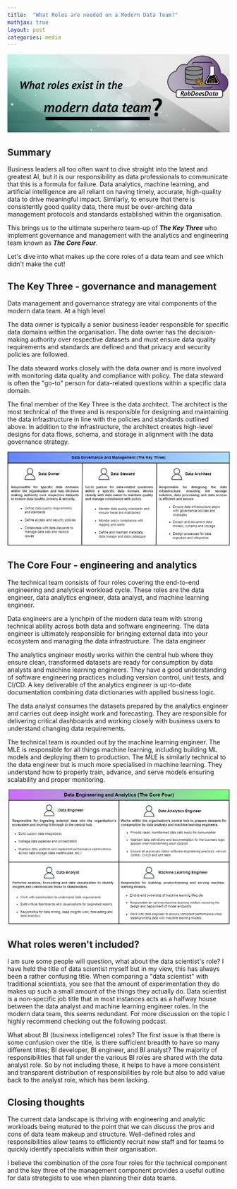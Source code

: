 ```yaml
---
title:  "What Roles are needed on a Modern Data Team?"
mathjax: true
layout: post
categories: media
---
```


<img src="/images/blogs/banners/2024-03-03-rolesdatateam.png">

## Summary
Business leaders all too often want to dive straight into the latest and greatest AI, but it is our responsibility as data professionals to communicate that this is a formula for failure. Data analytics, machine learning, and artificial intelligence are all reliant on having timely, accurate, high-quality data to drive meaningful impact. Similarly, to ensure that there is consistently good quality data, there must be over-arching data management protocols and standards established within the organisation. 

This brings us to the ultimate superhero team-up of <i> <b> The Key Three </b> </i>  who implement governance and management with the analytics and engineering team known as <i> <b> The Core Four</b>. </i>

Let's dive into what makes up the core roles of a data team and see which didn't make the cut!

## The Key Three - governance and management
Data management and governance strategy are vital components of the modern data team. At a high level 

The data owner is typically a senior business leader responsible for specific data domains within the organisation. The data owner has the decision-making authority over respective datasets and must ensure data quality requirements and standards are defined and that privacy and security policies are followed. 

The data steward works closely with the data owner and is more involved with monitoring data quality and compliance with policy. The data steward is often the "go-to" person for data-related questions within a specific data domain.

The final member of the Key Three is the data architect. The architect is the most technical of the three and is responsible for designing and maintaining the data infrastructure in line with the policies and standards outlined above. In addition to the infrastructure, the architect creates high-level designs for data flows, schema, and storage in alignment with the data governance strategy.

<p align="center">
<img src="/images/blogs/keythree.png">
</p>

## The Core Four - engineering and analytics
The technical team consists of four roles covering the end-to-end engineering and analytical workload cycle. These roles are the data engineer, data analytics engineer, data analyst, and machine learning engineer.

Data engineers are a lynchpin of the modern data team with strong technical ability across both data and software engineering. The data engineer is ultimately responsible for bringing external data into your ecosystem and managing the data infrastructure. The data engineer

The analytics engineer mostly works within the central hub where they ensure clean, transformed datasets are ready for consumption by data analysts and machine learning engineers. They have a good understanding of software engineering practices including version control, unit tests, and CI/CD. A key deliverable of the analytics engineer is up-to-date documentation combining data dictionaries with applied business logic.

The data analyst consumes the datasets prepared by the analytics engineer and carries out deep insight work and forecasting. They are responsible for delivering critical dashboards and working closely with business users to understand changing data requirements.

The technical team is rounded out by the machine learning engineer. The MLE is responsible for all things machine learning, including building ML models and deploying them to production. The MLE is similarly technical to the data engineer but is much more specialised in machine learning. They understand how to properly train, advance, and serve models ensuring scalability and proper monitoring.


<p align="center" width="100%">
    <img src="/images/blogs/corefour.png">
</p>


## What roles weren't included?
I am sure some people will question, what about the data scientist's role? I have held the title of data scientist myself but in my view, this has always been a rather confusing title. When comparing a "data scientist" with traditional scientists, you see that the amount of experimentation they do makes up such a small amount of the things they actually do. Data scientist is a non-specific job title that in most instances acts as a halfway house between the data analyst and machine learning engineer roles. In the modern data team, this seems redundant. For more discussion on the topic I highly recommend checking out the following podcast.

What about BI (business intelligence) roles? The first issue is that there is some confusion over the title, is there sufficient breadth to have so many different titles; BI developer, BI engineer, and BI analyst? The majority of responsibilities that fall under the various BI roles are shared with the data analyst role. So by not including these, it helps to have a more consistent and transparent distribution of responsibilities by role but also to add value back to the analyst role, which has been lacking.

## Closing thoughts

The current data landscape is thriving with engineering and analytic workloads being matured to the point that we can discuss the pros and cons of data team makeup and structure. Well-defined roles and responsibilities allow teams to efficiently recruit new staff and for teams to quickly identify specialists within their organisation. 

I believe the combination of the core four roles for the technical component and the key three of the management component provides a useful outline for data strategists to use when planning their data teams.








